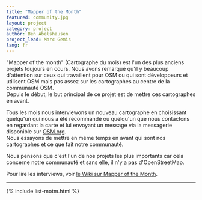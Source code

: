 ```yaml
---
title: "Mapper of the Month"
featured: community.jpg
layout: project
category: project
author: Ben Abelshausen
project_lead: Marc Gemis
lang: fr
---
```


"Mapper of the month" (Cartographe du mois) est l'un des plus anciens projets toujours en cours. Nous avons remarqué qu'il y beaucoup d'attention sur ceux qui travaillent pour OSM ou qui sont développeurs et utilisent OSM mais pas assez sur les cartographes au centre de la communauté OSM.  
Depuis le début, le but principal de ce projet est de mettre ces cartographes en avant.

Tous les mois nous interviewons un nouveau cartographe en choisissant quelqu'un qui nous a été recommandé ou quelqu'un que nous contactons en regardant la carte et lui envoyant un message via la messagerie disponible sur [OSM.org](https://osm.org/).  
Nous essayons de mettre en même temps en avant qui sont nos cartographes et ce que fait notre communauté.

Nous pensons que c'est l'un de nos projets les plus importants car cela concerne notre communauté et sans elle, il n'y a pas d'OpenStreetMap.

Pour lire les interviews, voir [le Wiki sur Mapper of the Month](https://wiki.openstreetmap.org/wiki/WikiProject_Belgium/Belgian_Mapper_of_the_Month).

---

{% include list-motm.html %}
